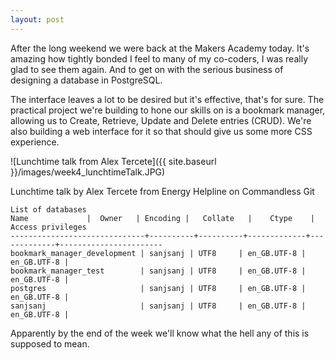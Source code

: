 ```yaml
---
layout: post
---
```

After the long weekend we were back at the Makers Academy today.  It's amazing how tightly bonded I feel to many of my co-coders, I was really glad to see them again.  And to get on with the serious business of designing a database in PostgreSQL.  

The interface leaves a lot to be desired but it's effective, that's for sure.  The practical project we're building to hone our skills on is a bookmark manager, allowing us to Create, Retrieve, Update and Delete entries (CRUD).  We're also building a web interface for it so that should give us some more CSS experience.  

![Lunchtime talk from Alex Tercete]({{ site.baseurl }}/images/week4_lunchtimeTalk.JPG)  

Lunchtime talk by Alex Tercete from Energy Helpline on Commandless Git

<!--more-->  

```
List of databases
Name             |  Owner   | Encoding |   Collate   |    Ctype    |   Access privileges
------------------------------+----------+----------+-------------+-------------+-----------------------
bookmark_manager_development | sanjsanj | UTF8     | en_GB.UTF-8 | en_GB.UTF-8 |
bookmark_manager_test        | sanjsanj | UTF8     | en_GB.UTF-8 | en_GB.UTF-8 |
postgres                     | sanjsanj | UTF8     | en_GB.UTF-8 | en_GB.UTF-8 |
sanjsanj                     | sanjsanj | UTF8     | en_GB.UTF-8 | en_GB.UTF-8 |
```

Apparently by the end of the week we'll know what the hell any of this is supposed to mean.
